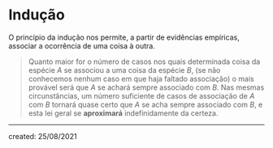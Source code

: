 # Indução
O princípio da indução nos permite, a partir de evidências empíricas, associar a ocorrência de uma coisa à outra.
> Quanto maior for o número de casos nos quais determinada coisa da espécie $A$ se associou a uma coisa da espécie $B$, (se não conhecemos nenhum caso em que haja faltado associação) o mais provável será que $A$ se achará sempre associado com $B$.
> Nas mesmas circunstâncias, um número suficiente de casos de associação de $A$ com $B$ tornará quase certo que $A$ se acha sempre associado com $B$, e esta lei geral se **aproximará** indefinidamente da certeza.

---

created: 25/08/2021

